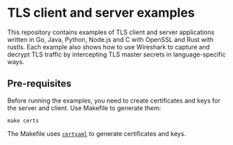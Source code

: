 # TLS client and server examples

This repository contains examples of TLS client and server applications written in Go, Java, Python, Node.js and C with OpenSSL and Rust with rustls.
Each example also shows how to use Wireshark to capture and decrypt TLS traffic by intercepting TLS master secrets in language-specific ways.

## Pre-requisites

Before running the examples, you need to create certificates and keys for the server and client.
Use Makefile to generate them:

```console
make certs
```

The Makefile uses [`certyaml`](https://github.com/tsaarni/certyaml) to generate certificates and keys.
